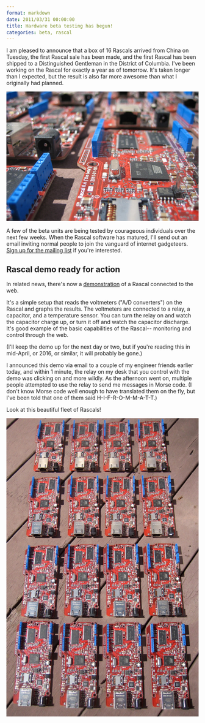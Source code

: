 ```yaml
---
format: markdown
date: 2011/03/31 00:00:00
title: Hardware beta testing has begun!
categories: beta, rascal
---
```

I am pleased to announce that a box of 16 Rascals arrived from China on Tuesday, the first Rascal sale has been made, and the first Rascal has been shipped to a Distinguished Gentleman in the District of Columbia. I've been working on the Rascal for exactly a year as of tomorrow. It's taken longer than I expected, but the result is also far more awesome than what I originally had planned.

<img src="/img/rascal-betas-950px.jpg">

A few of the beta units are being tested by courageous individuals over the next few weeks. When the Rascal software has matured, I'll send out an email inviting normal people to join the vanguard of internet gadgeteers. [Sign up for the mailing list][1] if you're interested.

## Rascal demo ready for action ##

In related news, there's now a [demonstration][2] of a Rascal connected to the web.

It's a simple setup that reads the voltmeters ("A/D converters") on the Rascal and graphs the results. The voltmeters are connected to a relay, a capacitor, and a temperature sensor. You can turn the relay on and watch the capacitor charge up, or turn it off and watch the capacitor discharge. It's good example of the basic capabilities of the Rascal-- monitoring and control through the web.

(I'll keep the demo up for the next day or two, but if you're reading this in mid-April, or 2016, or similar, it will probably be gone.)

I announced this demo via email to a couple of my engineer friends earlier today, and within 1 minute, the relay on my desk that you control with the demo was clicking on and more wildly. As the afternoon went on, multiple people attempted to use the relay to send me messages in Morse code. (I don't know Morse code well enough to have translated them on the fly, but I've been told that one of them said H-I-F-R-O-M-M-A-T-T.)

Look at this beautiful fleet of Rascals!

<img src="/img/sixteen-rascal-betas-950px.jpg">

[1]: /store
[2]: http://demo.rascalmicro.com:81/hello/index

